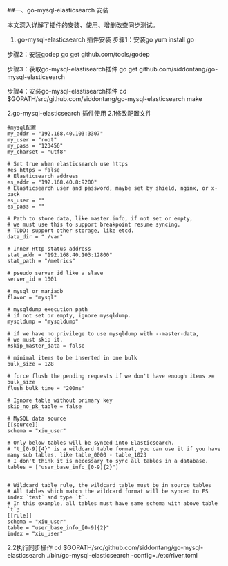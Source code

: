##一、go-mysql-elasticsearch 安装

本文深入详解了插件的安装、使用、增删改查同步测试。
1. go-mysql-elasticsearch 插件安装
步骤1：安装go
yum install go

步骤2：安装godep
go get github.com/tools/godep

步骤3：获取go-mysql-elastisearch插件
go get github.com/siddontang/go-mysql-elasticsearch

步骤4：安装go-mysql-elastisearch插件
cd $GOPATH/src/github.com/siddontang/go-mysql-elasticsearch
make

2.go-mysql-elasticsearch 插件使用
2.1修改配置文件
```
#mysql配置
my_addr = "192.168.40.103:3307"
my_user = "root"
my_pass = "123456"
my_charset = "utf8"

# Set true when elasticsearch use https
#es_https = false
# Elasticsearch address
es_addr = "192.168.40.8:9200"
# Elasticsearch user and password, maybe set by shield, nginx, or x-pack
es_user = ""
es_pass = ""

# Path to store data, like master.info, if not set or empty,
# we must use this to support breakpoint resume syncing.
# TODO: support other storage, like etcd.
data_dir = "./var"

# Inner Http status address
stat_addr = "192.168.40.103:12800"
stat_path = "/metrics"

# pseudo server id like a slave
server_id = 1001

# mysql or mariadb
flavor = "mysql"

# mysqldump execution path
# if not set or empty, ignore mysqldump.
mysqldump = "mysqldump"

# if we have no privilege to use mysqldump with --master-data,
# we must skip it.
#skip_master_data = false

# minimal items to be inserted in one bulk
bulk_size = 128

# force flush the pending requests if we don't have enough items >= bulk_size
flush_bulk_time = "200ms"

# Ignore table without primary key
skip_no_pk_table = false

# MySQL data source
[[source]]
schema = "xiu_user"

# Only below tables will be synced into Elasticsearch.
# "t_[0-9]{4}" is a wildcard table format, you can use it if you have many sub tables, like table_0000 - table_1023
# I don't think it is necessary to sync all tables in a database.
tables = ["user_base_info_[0-9]{2}"]


# Wildcard table rule, the wildcard table must be in source tables
# All tables which match the wildcard format will be synced to ES index `test` and type `t`.
# In this example, all tables must have same schema with above table `t`;
[[rule]]
schema = "xiu_user"
table = "user_base_info_[0-9]{2}"
index = "xiu_user"
```

2.2执行同步操作
cd $GOPATH/src/github.com/siddontang/go-mysql-elasticsearch
./bin/go-mysql-elasticsearch -config=./etc/river.toml


